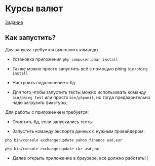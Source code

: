 Курсы валют
===========

[Задание](PHP.pdf)

Как запустить?
--------------
Для запуска требуется выполнить команды:

  * Установка приложения `php composer.phar install`
    
  * Также можно просто запустить всё с помощью phing `bin/phing install`
  
  * Настроить подключение к бд
  
  * Для того чтобы запустить тесты можно использовать команду `bin/phing test` 
  или просто `bin/phpunit`, но тогда предварительно надо загрузить фикстуры;
  
Для работы с приложением требуется:

  * Очистить бд, если запускались тесты 
  
  * Запустить команду экспорта данных с нужным провайдером:
  
  `php bin/console exchange:update yahoo_finance usd,eur`
  
  `php bin/console exchange:update cbr usd,eur`
  
  * Далее открыть приложение в браузере, всё должно работать! )

